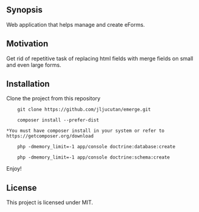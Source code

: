 ## Synopsis

Web application that helps manage and create eForms.

## Motivation

Get rid of repetitive task of replacing html fields with merge fields on small and even large forms.

## Installation

Clone the project from this repository

```
    git clone https://github.com/jljucutan/emerge.git
```


```
    composer install --prefer-dist 
```

	*You must have composer install in your system or refer to https://getcomposer.org/download

```
    php -dmemory_limit=-1 app/console doctrine:database:create
```

```
    php -dmemory_limit=-1 app/console doctrine:schema:create
```

Enjoy!

## License

This project is licensed under MIT.
